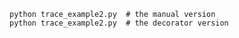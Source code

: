 
    python trace_example2.py  # the manual version
    python trace_example2.py  # the decorator version